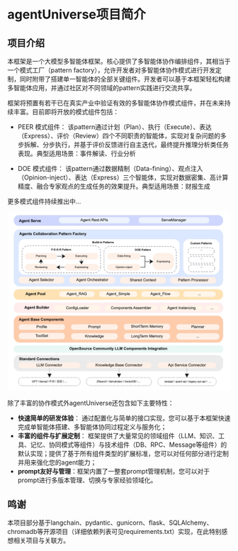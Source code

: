 # agentUniverse项目简介
## 项目介绍
本框架是一个大模型多智能体框架。核心提供了多智能体协作编排组件，其相当于一个模式工厂（pattern factory），允许开发者对多智能体协作模式进行开发定制，同时附带了搭建单一智能体的全部关键组件。开发者可以基于本框架轻松构建多智能体应用，并通过社区对不同领域的pattern实践进行交流共享。

框架将预置有若干已在真实产业中验证有效的多智能体协作模式组件，并在未来持续丰富。目前即将开放的模式组件包括：

- PEER 模式组件：
该pattern通过计划（Plan）、执行（Execute）、表达（Express）、评价（Review）四个不同职责的智能体，实现对复杂问题的多步拆解、分步执行，并基于评价反馈进行自主迭代，最终提升推理分析类任务表现。典型适用场景：事件解读、行业分析


- DOE 模式组件：
该pattern通过数据精制（Data-fining）、观点注入（Opinion-inject）、表达（Express）三个智能体，实现对数据密集、高计算精度、融合专家观点的生成任务的效果提升。典型适用场景：财报生成

更多模式组件持续推出中...

![](../_picture/agent_universe_framework_resize.jpg)

除了丰富的协作模式外agentUniverse还包含如下主要特性：

* **快速简单的研发体验**： 通过配置化与简单的接口实现，您可以基于本框架快速完成单智能体搭建、多智能体协同过程定义与服务化；
* **丰富的组件与扩展定制**： 框架提供了大量常见的领域组件（LLM、知识、工具、记忆、协同模式等组件）与技术组件（DB、RPC、Message等组件）的默认实现；提供了基于所有组件类型的扩展标准，您可以对任何部分进行定制并用来强化您的agent能力；
* **prompt友好与管理**：框架内置了一整套prompt管理机制，您可以对于prompt进行多版本管理、切换与专家经验领域化。

## 鸣谢
本项目部分基于langchain、pydantic、gunicorn、flask、SQLAlchemy、chromadb等开源项目（详细依赖列表可见requirements.txt）实现，在此特别感想相关项目与关联方。